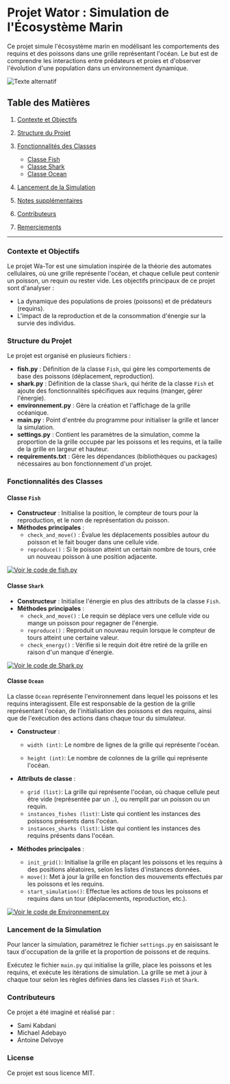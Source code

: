 # Projet Wator : Simulation de l'Écosystème Marin

Ce projet simule l'écosystème marin en modélisant les comportements des requins et des poissons dans une grille représentant l'océan. Le but est de comprendre les interactions entre prédateurs et proies et d'observer l'évolution d'une population dans un environnement dynamique.

![Texte alternatif](Assets/photo.webp)



## Table des Matières

1. [Contexte et Objectifs](#contexte-et-objectifs)
2. [Structure du Projet](#structure-du-projet)
3. [Fonctionnalités des Classes](#fonctionnalités-des-classes)
    - [Classe Fish](#classe-fish)
    - [Classe Shark](#classe-shark)
    - [Classe Ocean](#classe-océan)

4. [Lancement de la Simulation](#lancement-de-la-simulation)
5. [Notes supplémentaires](#notes-supplémentaires)
6. [Contributeurs](#contributeurs)
7. [Remerciements](#remerciements)

---

### Contexte et Objectifs

Le projet Wa-Tor est une simulation inspirée de la théorie des automates cellulaires, où une grille représente l'océan, et chaque cellule peut contenir un poisson, un requin ou rester vide. Les objectifs principaux de ce projet sont d'analyser :
- La dynamique des populations de proies (poissons) et de prédateurs (requins).
- L'impact de la reproduction et de la consommation d'énergie sur la survie des individus.

### Structure du Projet

Le projet est organisé en plusieurs fichiers :

- **fish.py** : Définition de la classe `Fish`, qui gère les comportements de base des poissons (déplacement, reproduction).
- **shark.py** : Définition de la classe `Shark`, qui hérite de la classe `Fish` et ajoute des fonctionnalités spécifiques aux requins (manger, gérer l'énergie).
- **environnement.py** : Gère la création et l'affichage de la grille océanique.
- **main.py** : Point d'entrée du programme pour initialiser la grille et lancer la simulation.
- **settings.py** : Contient les paramètres de la simulation, comme la proportion de la grille occupée par les poissons et les requins, et la taille de la grille en largeur et hauteur. 
- **requirements.txt** : Gère les dépendances (bibliothèques ou packages) nécessaires au bon fonctionnement d'un projet.


### Fonctionnalités des Classes

#### Classe `Fish`

- **Constructeur** : Initialise la position, le compteur de tours pour la reproduction, et le nom de représentation du poisson.
- **Méthodes principales** :
  - `check_and_move()` : Évalue les déplacements possibles autour du poisson et le fait bouger dans une cellule vide.
  - `reproduce()` : Si le poisson atteint un certain nombre de tours, crée un nouveau poisson à une position adjacente. 

[![Voir le code de fish.py](https://img.shields.io/badge/Class%20Fish-darkgreen)](fish.py) 

#### Classe `Shark`

- **Constructeur** : Initialise l'énergie en plus des attributs de la classe `Fish`.
- **Méthodes principales** :
  - `check_and_move()` : Le requin se déplace vers une cellule vide ou mange un poisson pour regagner de l'énergie.
  - `reproduce()` : Reproduit un nouveau requin lorsque le compteur de tours atteint une certaine valeur.
  - `check_energy()` : Vérifie si le requin doit être retiré de la grille en raison d'un manque d'énergie.

[![Voir le code de Shark.py](https://img.shields.io/badge/Class%20Shark-brown)](shark.py)  

#### Classe `Ocean`

La classe `Ocean` représente l'environnement dans lequel les poissons et les requins interagissent. Elle est responsable de la gestion de la grille représentant l'océan, de l'initialisation des poissons et des requins, ainsi que de l'exécution des actions dans chaque tour du simulateur.

- **Constructeur** : 

    - `width (int)`: Le nombre de lignes de la grille qui représente l'océan.

    - `height (int)`: Le nombre de colonnes de la grille qui représente l'océan.



- **Attributs de classe** : 
    - `grid (list)`: La grille qui représente l'océan, où chaque cellule peut être vide (représentée par un `.`), ou remplit par un poisson ou un requin.
    - `instances_fishes (list)`: Liste qui contient les instances des poissons présents dans l'océan.
    - `instances_sharks (list)`: Liste qui contient les instances des requins présents dans l'océan.



- **Méthodes principales** :

    - `init_grid()`: Initialise la grille en plaçant les poissons et les requins à des positions aléatoires, selon les listes d'instances données.
    - `move()`: Met à jour la grille en fonction des mouvements effectués par les poissons et les requins.
    - `start_simulation()`: Effectue les actions de tous les poissons et requins dans un tour (déplacements, reproduction, etc.).


[![Voir le code de Environnement.py](https://img.shields.io/badge/Class%20Ocean-darkblue)](environnement.py)  





### Lancement de la Simulation

Pour lancer la simulation, paramétrez le fichier `settings.py` en saisissant le taux d'occupation de la grille et la proportion de poissons et de requins.

Exécutez le fichier `main.py` qui initialise la grille, place les poissons et les requins, et exécute les itérations de simulation. La grille se met à jour à chaque tour selon les règles définies dans les classes `Fish` et `Shark`.


### Contributeurs

Ce projet a été imaginé et réalisé par :
- Sami Kabdani
- Michael Adebayo
- Antoine Delvoye

### License

Ce projet est sous licence MIT.

